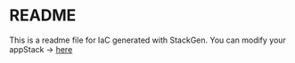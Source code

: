 # README
This is a readme file for IaC generated with StackGen.
You can modify your appStack -> [here](http://main.dev.stackgen.com/appstacks/393cc116-90cc-4fe8-bd2b-a42b33552182)
